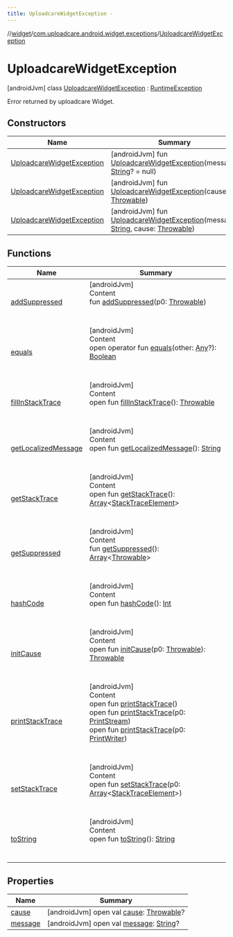 ```yaml
---
title: UploadcareWidgetException -
---
```

//[widget](../../index.md)/[com.uploadcare.android.widget.exceptions](../index.md)/[UploadcareWidgetException](index.md)



# UploadcareWidgetException  
 [androidJvm] class [UploadcareWidgetException](index.md) : [RuntimeException](https://developer.android.com/reference/kotlin/java/lang/RuntimeException.html)

Error returned by uploadcare Widget.

   


## Constructors  
  
|  Name|  Summary| 
|---|---|
| <a name="com.uploadcare.android.widget.exceptions/UploadcareWidgetException/UploadcareWidgetException/#kotlin.String?/PointingToDeclaration/"></a>[UploadcareWidgetException](-uploadcare-widget-exception.md)| <a name="com.uploadcare.android.widget.exceptions/UploadcareWidgetException/UploadcareWidgetException/#kotlin.String?/PointingToDeclaration/"></a> [androidJvm] fun [UploadcareWidgetException](-uploadcare-widget-exception.md)(message: [String](https://kotlinlang.org/api/latest/jvm/stdlib/kotlin/-string/index.html)? = null)   <br>
| <a name="com.uploadcare.android.widget.exceptions/UploadcareWidgetException/UploadcareWidgetException/#kotlin.Throwable/PointingToDeclaration/"></a>[UploadcareWidgetException](-uploadcare-widget-exception.md)| <a name="com.uploadcare.android.widget.exceptions/UploadcareWidgetException/UploadcareWidgetException/#kotlin.Throwable/PointingToDeclaration/"></a> [androidJvm] fun [UploadcareWidgetException](-uploadcare-widget-exception.md)(cause: [Throwable](https://kotlinlang.org/api/latest/jvm/stdlib/kotlin/-throwable/index.html))   <br>
| <a name="com.uploadcare.android.widget.exceptions/UploadcareWidgetException/UploadcareWidgetException/#kotlin.String#kotlin.Throwable/PointingToDeclaration/"></a>[UploadcareWidgetException](-uploadcare-widget-exception.md)| <a name="com.uploadcare.android.widget.exceptions/UploadcareWidgetException/UploadcareWidgetException/#kotlin.String#kotlin.Throwable/PointingToDeclaration/"></a> [androidJvm] fun [UploadcareWidgetException](-uploadcare-widget-exception.md)(message: [String](https://kotlinlang.org/api/latest/jvm/stdlib/kotlin/-string/index.html), cause: [Throwable](https://kotlinlang.org/api/latest/jvm/stdlib/kotlin/-throwable/index.html))   <br>


## Functions  
  
|  Name|  Summary| 
|---|---|
| <a name="kotlin/Throwable/addSuppressed/#kotlin.Throwable/PointingToDeclaration/"></a>[addSuppressed](index.md#%5Bkotlin%2FThrowable%2FaddSuppressed%2F%23kotlin.Throwable%2FPointingToDeclaration%2F%5D%2FFunctions%2F814613827)| <a name="kotlin/Throwable/addSuppressed/#kotlin.Throwable/PointingToDeclaration/"></a>[androidJvm]  <br>Content  <br>fun [addSuppressed](index.md#%5Bkotlin%2FThrowable%2FaddSuppressed%2F%23kotlin.Throwable%2FPointingToDeclaration%2F%5D%2FFunctions%2F814613827)(p0: [Throwable](https://kotlinlang.org/api/latest/jvm/stdlib/kotlin/-throwable/index.html))  <br><br><br>
| <a name="kotlin/Any/equals/#kotlin.Any?/PointingToDeclaration/"></a>[equals](../../com.uploadcare.android.widget.worker/-uploadcare-work-manager-initializer/index.md#%5Bkotlin%2FAny%2Fequals%2F%23kotlin.Any%3F%2FPointingToDeclaration%2F%5D%2FFunctions%2F814613827)| <a name="kotlin/Any/equals/#kotlin.Any?/PointingToDeclaration/"></a>[androidJvm]  <br>Content  <br>open operator fun [equals](../../com.uploadcare.android.widget.worker/-uploadcare-work-manager-initializer/index.md#%5Bkotlin%2FAny%2Fequals%2F%23kotlin.Any%3F%2FPointingToDeclaration%2F%5D%2FFunctions%2F814613827)(other: [Any](https://kotlinlang.org/api/latest/jvm/stdlib/kotlin/-any/index.html)?): [Boolean](https://kotlinlang.org/api/latest/jvm/stdlib/kotlin/-boolean/index.html)  <br><br><br>
| <a name="kotlin/Throwable/fillInStackTrace/#/PointingToDeclaration/"></a>[fillInStackTrace](index.md#%5Bkotlin%2FThrowable%2FfillInStackTrace%2F%23%2FPointingToDeclaration%2F%5D%2FFunctions%2F814613827)| <a name="kotlin/Throwable/fillInStackTrace/#/PointingToDeclaration/"></a>[androidJvm]  <br>Content  <br>open fun [fillInStackTrace](index.md#%5Bkotlin%2FThrowable%2FfillInStackTrace%2F%23%2FPointingToDeclaration%2F%5D%2FFunctions%2F814613827)(): [Throwable](https://kotlinlang.org/api/latest/jvm/stdlib/kotlin/-throwable/index.html)  <br><br><br>
| <a name="kotlin/Throwable/getLocalizedMessage/#/PointingToDeclaration/"></a>[getLocalizedMessage](index.md#%5Bkotlin%2FThrowable%2FgetLocalizedMessage%2F%23%2FPointingToDeclaration%2F%5D%2FFunctions%2F814613827)| <a name="kotlin/Throwable/getLocalizedMessage/#/PointingToDeclaration/"></a>[androidJvm]  <br>Content  <br>open fun [getLocalizedMessage](index.md#%5Bkotlin%2FThrowable%2FgetLocalizedMessage%2F%23%2FPointingToDeclaration%2F%5D%2FFunctions%2F814613827)(): [String](https://kotlinlang.org/api/latest/jvm/stdlib/kotlin/-string/index.html)  <br><br><br>
| <a name="kotlin/Throwable/getStackTrace/#/PointingToDeclaration/"></a>[getStackTrace](index.md#%5Bkotlin%2FThrowable%2FgetStackTrace%2F%23%2FPointingToDeclaration%2F%5D%2FFunctions%2F814613827)| <a name="kotlin/Throwable/getStackTrace/#/PointingToDeclaration/"></a>[androidJvm]  <br>Content  <br>open fun [getStackTrace](index.md#%5Bkotlin%2FThrowable%2FgetStackTrace%2F%23%2FPointingToDeclaration%2F%5D%2FFunctions%2F814613827)(): [Array](https://kotlinlang.org/api/latest/jvm/stdlib/kotlin/-array/index.html)<[StackTraceElement](https://developer.android.com/reference/kotlin/java/lang/StackTraceElement.html)>  <br><br><br>
| <a name="kotlin/Throwable/getSuppressed/#/PointingToDeclaration/"></a>[getSuppressed](index.md#%5Bkotlin%2FThrowable%2FgetSuppressed%2F%23%2FPointingToDeclaration%2F%5D%2FFunctions%2F814613827)| <a name="kotlin/Throwable/getSuppressed/#/PointingToDeclaration/"></a>[androidJvm]  <br>Content  <br>fun [getSuppressed](index.md#%5Bkotlin%2FThrowable%2FgetSuppressed%2F%23%2FPointingToDeclaration%2F%5D%2FFunctions%2F814613827)(): [Array](https://kotlinlang.org/api/latest/jvm/stdlib/kotlin/-array/index.html)<[Throwable](https://kotlinlang.org/api/latest/jvm/stdlib/kotlin/-throwable/index.html)>  <br><br><br>
| <a name="kotlin/Any/hashCode/#/PointingToDeclaration/"></a>[hashCode](../../com.uploadcare.android.widget.worker/-uploadcare-work-manager-initializer/index.md#%5Bkotlin%2FAny%2FhashCode%2F%23%2FPointingToDeclaration%2F%5D%2FFunctions%2F814613827)| <a name="kotlin/Any/hashCode/#/PointingToDeclaration/"></a>[androidJvm]  <br>Content  <br>open fun [hashCode](../../com.uploadcare.android.widget.worker/-uploadcare-work-manager-initializer/index.md#%5Bkotlin%2FAny%2FhashCode%2F%23%2FPointingToDeclaration%2F%5D%2FFunctions%2F814613827)(): [Int](https://kotlinlang.org/api/latest/jvm/stdlib/kotlin/-int/index.html)  <br><br><br>
| <a name="kotlin/Throwable/initCause/#kotlin.Throwable/PointingToDeclaration/"></a>[initCause](index.md#%5Bkotlin%2FThrowable%2FinitCause%2F%23kotlin.Throwable%2FPointingToDeclaration%2F%5D%2FFunctions%2F814613827)| <a name="kotlin/Throwable/initCause/#kotlin.Throwable/PointingToDeclaration/"></a>[androidJvm]  <br>Content  <br>open fun [initCause](index.md#%5Bkotlin%2FThrowable%2FinitCause%2F%23kotlin.Throwable%2FPointingToDeclaration%2F%5D%2FFunctions%2F814613827)(p0: [Throwable](https://kotlinlang.org/api/latest/jvm/stdlib/kotlin/-throwable/index.html)): [Throwable](https://kotlinlang.org/api/latest/jvm/stdlib/kotlin/-throwable/index.html)  <br><br><br>
| <a name="kotlin/Throwable/printStackTrace/#/PointingToDeclaration/"></a>[printStackTrace](index.md#%5Bkotlin%2FThrowable%2FprintStackTrace%2F%23%2FPointingToDeclaration%2F%5D%2FFunctions%2F814613827)| <a name="kotlin/Throwable/printStackTrace/#/PointingToDeclaration/"></a>[androidJvm]  <br>Content  <br>open fun [printStackTrace](index.md#%5Bkotlin%2FThrowable%2FprintStackTrace%2F%23%2FPointingToDeclaration%2F%5D%2FFunctions%2F814613827)()  <br>open fun [printStackTrace](index.md#%5Bkotlin%2FThrowable%2FprintStackTrace%2F%23java.io.PrintStream%2FPointingToDeclaration%2F%5D%2FFunctions%2F814613827)(p0: [PrintStream](https://developer.android.com/reference/kotlin/java/io/PrintStream.html))  <br>open fun [printStackTrace](index.md#%5Bkotlin%2FThrowable%2FprintStackTrace%2F%23java.io.PrintWriter%2FPointingToDeclaration%2F%5D%2FFunctions%2F814613827)(p0: [PrintWriter](https://developer.android.com/reference/kotlin/java/io/PrintWriter.html))  <br><br><br>
| <a name="kotlin/Throwable/setStackTrace/#kotlin.Array[java.lang.StackTraceElement]/PointingToDeclaration/"></a>[setStackTrace](index.md#%5Bkotlin%2FThrowable%2FsetStackTrace%2F%23kotlin.Array%5Bjava.lang.StackTraceElement%5D%2FPointingToDeclaration%2F%5D%2FFunctions%2F814613827)| <a name="kotlin/Throwable/setStackTrace/#kotlin.Array[java.lang.StackTraceElement]/PointingToDeclaration/"></a>[androidJvm]  <br>Content  <br>open fun [setStackTrace](index.md#%5Bkotlin%2FThrowable%2FsetStackTrace%2F%23kotlin.Array%5Bjava.lang.StackTraceElement%5D%2FPointingToDeclaration%2F%5D%2FFunctions%2F814613827)(p0: [Array](https://kotlinlang.org/api/latest/jvm/stdlib/kotlin/-array/index.html)<[StackTraceElement](https://developer.android.com/reference/kotlin/java/lang/StackTraceElement.html)>)  <br><br><br>
| <a name="kotlin/Any/toString/#/PointingToDeclaration/"></a>[toString](../../com.uploadcare.android.widget.worker/-uploadcare-work-manager-initializer/index.md#%5Bkotlin%2FAny%2FtoString%2F%23%2FPointingToDeclaration%2F%5D%2FFunctions%2F814613827)| <a name="kotlin/Any/toString/#/PointingToDeclaration/"></a>[androidJvm]  <br>Content  <br>open fun [toString](../../com.uploadcare.android.widget.worker/-uploadcare-work-manager-initializer/index.md#%5Bkotlin%2FAny%2FtoString%2F%23%2FPointingToDeclaration%2F%5D%2FFunctions%2F814613827)(): [String](https://kotlinlang.org/api/latest/jvm/stdlib/kotlin/-string/index.html)  <br><br><br>


## Properties  
  
|  Name|  Summary| 
|---|---|
| <a name="com.uploadcare.android.widget.exceptions/UploadcareWidgetException/cause/#/PointingToDeclaration/"></a>[cause](cause.md)| <a name="com.uploadcare.android.widget.exceptions/UploadcareWidgetException/cause/#/PointingToDeclaration/"></a> [androidJvm] open val [cause](cause.md): [Throwable](https://kotlinlang.org/api/latest/jvm/stdlib/kotlin/-throwable/index.html)?   <br>
| <a name="com.uploadcare.android.widget.exceptions/UploadcareWidgetException/message/#/PointingToDeclaration/"></a>[message](message.md)| <a name="com.uploadcare.android.widget.exceptions/UploadcareWidgetException/message/#/PointingToDeclaration/"></a> [androidJvm] open val [message](message.md): [String](https://kotlinlang.org/api/latest/jvm/stdlib/kotlin/-string/index.html)?   <br>

